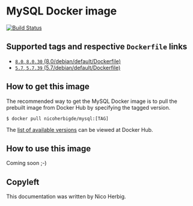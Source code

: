 # MySQL Docker image

[![Build Status](https://github.com/nicoherbigio/docker-mysql/actions/workflows/build-docker-images.yml/badge.svg)](https://github.com/nicoherbigio/docker-mysql/actions/workflows/build-docker-images.yml)

## Supported tags and respective `Dockerfile` links

 * [`8.0`, `8.0.30` (8.0/debian/default/Dockerfile)](https://github.com/nicoherbigio/docker-mysql/blob/main/8.0/debian/default/Dockerfile)
 * [`5.7`, `5.7.39` (5.7/debian/default/Dockerfile)](https://github.com/nicoherbigio/docker-mysql/blob/main/5.7/debian/default/Dockerfile)

## How to get this image

The recommended way to get the MySQL Docker image is to pull the prebuilt image from Docker Hub by specifying the tagged version.

```console
$ docker pull nicoherbigde/mysql:[TAG]
```

The [list of available versions](https://hub.docker.com/r/nicoherbigde/mysql/tags) can be viewed at Docker Hub.

## How to use this image

Coming soon ;-)

## Copyleft

This documentation was written by Nico Herbig.
